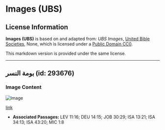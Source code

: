 # Images (UBS)

## License Information

**Images (UBS)** is based on and adapted from: _UBS Images_, [United Bible Societies](https://unitedbiblesocieties.org/), None, which is licensed under a [Public Domain CC0](https://creativecommons.org/public-domain/cc0/).

This markdown version is provided under the same license.



--------------------------------

## بومة النسر (id: 293676)

### Image Content

![Image](https://cdn.aquifer.bible/aquifer-content/resources/Media/WEB-0191_eagle_owl.jpg)

[link](https://cdn.aquifer.bible/aquifer-content/resources/Media/WEB-0191_eagle_owl.jpg)

* **Associated Passages:** LEV 11:16; DEU 14:15; JOB 30:29; ISA 13:21; ISA 34:13; ISA 43:20; MIC 1:8

